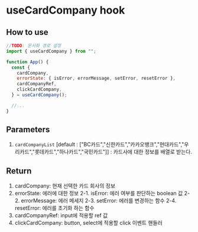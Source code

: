 # useCardCompany hook

## How to use

```js
//TODO: 문서화 경로 설정
import { useCardCompany } from "";

function App() {
  const {
    cardCompany,
    errorState: { isError, errorMessage, setError, resetError },
    cardCompanyRef,
    clickCardCompany,
  } = useCardCompany();

  //...
}
```

## Parameters

1. `cardCompanyList` [default : ["BC카드","신한카드","카카오뱅크","현대카드","우리카드","롯데카드","하나카드","국민카드"]] : 카드사에 대한 정보를 배열로 받는다.

## Return

1. cardCompany: 현재 선택한 카드 회사의 정보
2. errorState: 에러에 대한 정보
   2-1. isError: 에러 여부를 판단하는 boolean 값
   2-2. errorMessage: 에러 메세지
   2-3. setError: 에러를 변경하는 함수
   2-4. resetError: 에러를 초기화 하는 함수
3. cardCompanyRef: input에 적용할 ref 값
4. clickCardCompany: button, select에 적용할 click 이벤트 핸들러
